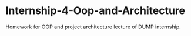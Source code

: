 # Internship-4-Oop-and-Architecture
Homework for OOP and project architecture lecture of DUMP internship.
